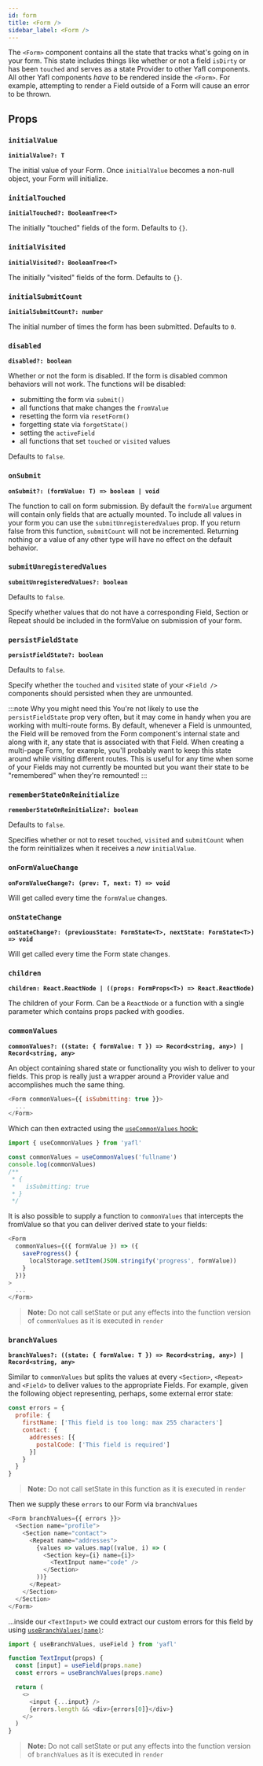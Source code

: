 ```yaml
---
id: form
title: <Form />
sidebar_label: <Form />
---
```


The `<Form>` component contains all the state that tracks what's going on in your form. This state includes things like whether or not a field `isDirty` or has been `touched` and serves as a state Provider to other Yafl components. All other Yafl components *have* to be rendered inside the `<Form>`. For example, attempting to render a Field outside of a Form will cause an error to be thrown.

## Props

### `initialValue`
**`initialValue?: T`**

The initial value of your Form. Once `initialValue` becomes a non-null object, your Form will initialize.

### `initialTouched`
**`initialTouched?: BooleanTree<T>`**

The initially "touched" fields of the form. Defaults to `{}`.

### `initialVisited`
**`initialVisited?: BooleanTree<T>`**

The initially "visited" fields of the form. Defaults to `{}`.

### `initialSubmitCount`
**`initialSubmitCount?: number`**

The initial number of times the form has been submitted. Defaults to `0`.

### `disabled`
**`disabled?: boolean`**

Whether or not the form is disabled. If the form is disabled common behaviors will not work. The functions will be disabled:

* submitting the form via `submit()`
* all functions that make changes the `fromValue`
* resetting the form via `resetForm()`
* forgetting state via `forgetState()`
* setting the `activeField`
* all functions that set `touched` or `visited` values

Defaults to `false`.

### `onSubmit`
**`onSubmit?: (formValue: T) => boolean | void`**

The function to call on form submission. By default the `formValue` argument will contain only fields that are actually mounted. To include all values in your form you can use the `submitUnregisteredValues` prop. If you return false from this function, `submitCount` will not be incremented. Returning nothing or a value of any other type will have no effect on the default behavior.

### `submitUnregisteredValues`
**`submitUnregisteredValues?: boolean`**

Defaults to `false`.

Specify whether values that do not have a corresponding Field, Section or Repeat should be included in the formValue on submission of your form.

### `persistFieldState`
**`persistFieldState?: boolean`**

Defaults to `false`.

Specify whether the `touched` and `visited` state of your `<Field />` components should persisted when they are unmounted.


:::note Why you might need this
You're not likely to use the `persistFieldState` prop very often, but it may come in handy when you are working with multi-route forms. By default, whenever a Field is unmounted, the Field will be removed from the Form component's internal state and along with it, any state that is associated with that Field. When creating a multi-page Form, for example, you'll probably want to keep this state around while visiting different routes. This is useful for any time when some of your Fields may not currently be mounted but you want their state to be "remembered" when they're remounted!
:::

### `rememberStateOnReinitialize`
**`rememberStateOnReinitialize?: boolean`**

Defaults to `false`. 

Specifies whether or not to reset `touched`, `visited` and `submitCount` when the form reinitializes when it receives a *new* `initialValue`. 


### `onFormValueChange`
**`onFormValueChange?: (prev: T, next: T) => void`**

Will get called every time the `formValue` changes.

### `onStateChange`
**`onStateChange?: (previousState: FormState<T>, nextState: FormState<T>) => void`**

Will get called every time the Form state changes.

### `children`
**`children: React.ReactNode | ((props: FormProps<T>) => React.ReactNode)`**

The children of your Form. Can be a `ReactNode` or a function with a single parameter which contains props packed with goodies. 


### `commonValues`
**`commonValues?: ((state: { formValue: T }) => Record<string, any>) | Record<string, any>`**

An object containing shared state or functionality you wish to deliver to your fields. This prop is really just a wrapper around a Provider value and accomplishes much the same thing.

```js
<Form commonValues={{ isSubmitting: true }}>
  ...
</Form>
```

Which can then extracted using the [`useCommonValues` hook:](./use-common-values)

```js
import { useCommonValues } from 'yafl'

const commonValues = useCommonValues('fullname')
console.log(commonValues)
/**
 * {
 *   isSubmitting: true
 * } 
 */
```

It is also possible to supply a function to `commonValues` that intercepts the fromValue so that you can deliver derived state to your fields:

```js
<Form 
  commonValues={({ formValue }) => ({
    saveProgress() {
      localStorage.setItem(JSON.stringify('progress', formValue))
    }
  })}
>
  ...
</Form>
```

> **Note:**
> Do not call setState or put any effects into the function version of `commonValues` as it is executed in `render`

### `branchValues`
**`branchValues?: ((state: { formValue: T }) => Record<string, any>) | Record<string, any>`**

Similar to `commonValues` but splits the values at every `<Section>`, `<Repeat>` and `<Field>` to deliver values to the appropriate Fields. For example, given the following object representing, perhaps, some external error state:

```js title=initialValue
const errors = {
  profile: {
    firstName: ['This field is too long: max 255 characters']
    contact: {
      addresses: [{
        postalCode: ['This field is required']
      }]
    }
  }
}
```

> **Note:**
> Do not call setState in this function as it is executed in `render`

Then we supply these `errors` to our Form via `branchValues`

```js title=/src/Form.js
<Form branchValues={{ errors }}>
  <Section name="profile">
    <Section name="contact">
      <Repeat name="addresses">
        {values => values.map((value, i) => (
          <Section key={i} name={i}>
            <TextInput name="code" />
          </Section>
        ))}
      </Repeat>
    </Section>
  </Section>
</Form>
```

...inside our `<TextInput>` we could extract our custom errors for this field by using [`useBranchValues(name)`](./use-branch-values):

```js title="src/TextInput
import { useBranchValues, useField } from 'yafl'

function TextInput(props) {
  const [input] = useField(props.name)
  const errors = useBranchValues(props.name)

  return (
    <>
      <input {...input} />
      {errors.length && <div>{errors[0]}</div>}
    </>
  )
}
```

> **Note:**
> Do not call setState or put any effects into the function version of `branchValues` as it is executed in `render`